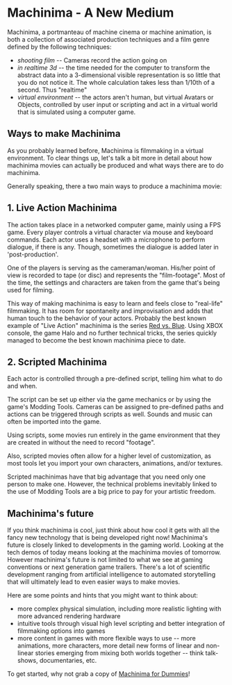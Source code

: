 # Machinima - A New Medium

Machinima, a portmanteau of machine cinema or machine animation, is both a collection of associated production techniques and a film genre defined by the following techniques:

- <em>shooting film</em> -- Cameras record the action going on
- <em>in realtime 3d</em> -- the time needed for the computer to transform the abstract data into a 3-dimensional visible representation is so little that you do not notice it. The whole calculation takes less than 1/10th of a second. Thus "realtime"
- <em>virtual environment</em> -- the actors aren't human, but virtual Avatars or Objects, controlled by user input or scripting and act in a virtual world that is simulated using a computer game.

## Ways to make Machinima

As you probably learned before, Machinima is filmmaking in a virtual environment. To clear things up, let's talk a bit more in detail about how machinima movies can actually be produced and what ways there are to do machinima.

Generally speaking, there a two main ways to produce a machinima movie:

## 1. Live Action Machinima

The action takes place in a networked computer game, mainly using a FPS game. Every player controls a virtual character via mouse and keyboard commands. Each actor uses a headset with a microphone to perform dialogue, if there is any. Though, sometimes the dialogue is added later in 'post-production'.

One of the players is serving as the cameraman/woman. His/her point of view is recorded to tape (or disc) and represents the "film-footage". Most of the time, the settings and characters are taken from the game that's being used for filming.

This way of making machinima is easy to learn and feels close to "real-life" filmmaking. It has room for spontaneity and improvisation and adds that human touch to the behavior of your actors. Probably the best known example of "Live Action" machinima is the series <a href="http://www.adobe.com/motion/roosterteeth.html">Red vs. Blue</a>. Using XBOX console, the game Halo and no further technical tricks, the series quickly managed to become the best known machinima piece to date.

## 2. Scripted Machinima

Each actor is controlled through a pre-defined script, telling him what to do and when.

The script can be set up either via the game mechanics or by using the game's Modding Tools. Cameras can be assigned to pre-defined paths and actions can be triggered through scripts as well. Sounds and music can often be imported into the game.

Using scripts, some movies run entirely in the game environment that they are created in without the need to record "footage".

Also, scripted movies often allow for a higher level of customization, as most tools let you import your own characters, animations, and/or textures.

Scripted machinimas have that big advantage that you need only one person to make one. However, the technical problems inevitably linked to the use of Modding Tools are a big price to pay for your artistic freedom.

## Machinima's future

If you think machinima is cool, just think about how cool it gets with all the fancy new technology that is being developed right now! Machinima's future is closely linked to developments in the gaming world. Looking at the tech demos of today means looking at the machinima movies of tomorrow. However machinima's future is not limited to what we see at gaming conventions or next generation game trailers. There's a lot of scientific development ranging from artificial intelligence to automated storytelling that will ultimately lead to even easier ways to make movies.

Here are some points and hints that you might want to think about:

- more complex physical simulation, including more realistic lighting with more advanced rendering hardware
- intuitive tools through visual high level scripting and better integration of filmmaking options into games
- more content in games with more flexible ways to use -- more animations, more characters, more detail
new forms of linear and non-linear stories emerging from mixing both worlds together -- think talk-shows, documentaries, etc.

To get started, why not grab a copy of <a href="http://www.machinimafordummies.com/">Machinima for Dummies</a>!
